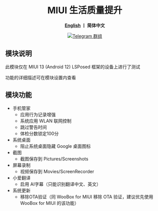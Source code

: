 <div align="center">
   <h1>MIUI 生活质量提升</h1>
   <p>
       <b><a href="https://github.com/Xposed-Modules-Repo/io.github.chsbuffer.miuihelper/blob/main/README_EN.md">English</a>  丨 简体中文</b>
   </p>
   <a href="https://t.me/miuiqol"><img alt="Telegram 群组" src="https://img.shields.io/badge/Join-Telegram-blue.svg?logo=telegram"></a>
</div>

## 模块说明
此模块仅在 MIUI 13 (Android 12) LSPosed 框架的设备上进行了测试

功能的详细描述可在模块设置内查看

## 模块功能
- 手机管家
  - 应用行为记录增强
  - 系统应用 WLAN 联网控制
  - 跳过警告时间
  - 体检分数锁定100分
- 系统桌面
  - 阻止系统桌面隐藏 Google 桌面图标
- 截图
  - 截图保存到 Pictures/Screenshots
- 屏幕录制
  - 视频保存到 Movies/ScreenRecorder
- 小爱翻译
  - 启用 AI字幕（只能识别翻译中文、英文）
- 系统更新
  - 移除OTA验证（同 WooBox for MIUI 移除 OTA 验证，建议优先使用 WooBox for MIUI 的该功能）